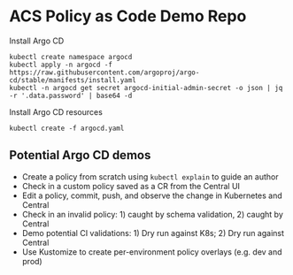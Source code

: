 # ACS Policy as Code Demo Repo

Install Argo CD
```
kubectl create namespace argocd
kubectl apply -n argocd -f https://raw.githubusercontent.com/argoproj/argo-cd/stable/manifests/install.yaml
kubectl -n argocd get secret argocd-initial-admin-secret -o json | jq -r '.data.password' | base64 -d
```

Install Argo CD resources
```
kubectl create -f argocd.yaml
```

## Potential Argo CD demos

* Create a policy from scratch using `kubectl explain` to guide an author
* Check in a custom policy saved as a CR from the Central UI
* Edit a policy, commit, push, and observe the change in Kubernetes and Central
* Check in an invalid policy: 1) caught by schema validation, 2) caught by Central
* Demo potential CI validations: 1) Dry run against K8s; 2) Dry run against Central
* Use Kustomize to create per-environment policy overlays (e.g. dev and prod)
